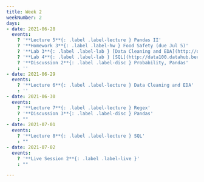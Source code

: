 ```yaml
---
title: Week 2
weekNumber: 2
days:
- date: 2021-06-28
  events:
    ? '**Lecture 5**{: .label .label-lecture } Pandas II'
    ? '**Homework 3**{: .label .label-hw } Food Safety (due Jul 5)'
    ? '**Lab 3**{: .label .label-lab } [Data Cleaning and EDA](http://data100.datahub.berkeley.edu/hub/user-redirect/git-sync?repo=https://github.com/DS-100/su21&urlpath=tree/su21/lab/lab03&branch=main) (due Jul 3)'
    ? '**Lab 4**{: .label .label-lab } [SQL](http://data100.datahub.berkeley.edu/hub/user-redirect/git-sync?repo=https://github.com/DS-100/su21&urlpath=tree/su21/lab/lab04&branch=main) (due Jul 3)'
    ? '**Discussion 2**{: .label .label-disc } Probability, Pandas'
    : ''
- date: 2021-06-29
  events:
    ? '**Lecture 6**{: .label .label-lecture } Data Cleaning and EDA'
    : ''
- date: 2021-06-30
  events:
    ? '**Lecture 7**{: .label .label-lecture } Regex'
    ? '**Discussion 3**{: .label .label-disc } Pandas'
    : ""
- date: 2021-07-01
  events:
    ? '**Lecture 8**{: .label .label-lecture } SQL'
    : ""
- date: 2021-07-02
  events:
    ? '**Live Session 2**{: .label .label-live }'
    : ""

---
```

